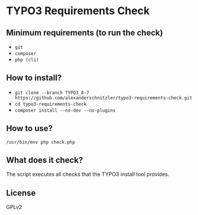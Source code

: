 # TYPO3 Requirements Check

## Minimum requirements (to run the check)

* `git`
* `composer`
* `php (cli)`

## How to install?

* `git clone --branch TYPO3_8-7 https://github.com/alexanderschnitzler/typo3-requirements-check.git`
* `cd typo3-requirements-check`
* `composer install --no-dev --no-plugins`

## How to use?

`/usr/bin/env php check.php`

## What does it check?

The script executes all checks that the TYPO3 install tool provides.

## License
GPLv2
